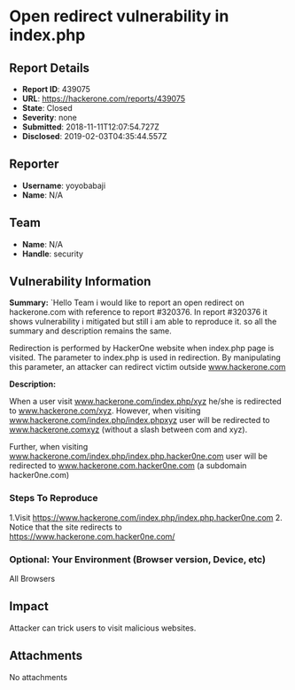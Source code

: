 # Open redirect vulnerability in index.php

## Report Details
- **Report ID**: 439075
- **URL**: https://hackerone.com/reports/439075
- **State**: Closed
- **Severity**: none
- **Submitted**: 2018-11-11T12:07:54.727Z
- **Disclosed**: 2019-02-03T04:35:44.557Z

## Reporter
- **Username**: yoyobabaji
- **Name**: N/A

## Team
- **Name**: N/A
- **Handle**: security

## Vulnerability Information
**Summary:**
`Hello Team i would like to report an open redirect on hackerone.com with reference to report #320376.  In report #320376 it shows vulnerability i mitigated but still i am able to reproduce it. so all the summary and description remains the same.

Redirection is performed by HackerOne website when index.php page is visited. The parameter to index.php is used in redirection. By manipulating this parameter, an attacker can redirect victim outside www.hackerone.com

**Description:**

When a user visit www.hackerone.com/index.php/xyz he/she is redirected to www.hackerone.com/xyz.  However, when visiting www.hackerone.com/index.php/index.phpxyz user will be redirected to www.hackerone.comxyz (without a slash between com and xyz).

Further, when visiting www.hackerone.com/index.php/index.php.hacker0ne.com user will be redirected to www.hackerone.com.hacker0ne.com (a subdomain hacker0ne.com)

### Steps To Reproduce

1.Visit https://www.hackerone.com/index.php/index.php.hacker0ne.com
2. Notice that the site redirects to https://www.hackerone.com.hacker0ne.com/


### Optional: Your Environment (Browser version, Device, etc)

All Browsers

## Impact

Attacker can trick users to visit malicious websites.

## Attachments
No attachments
